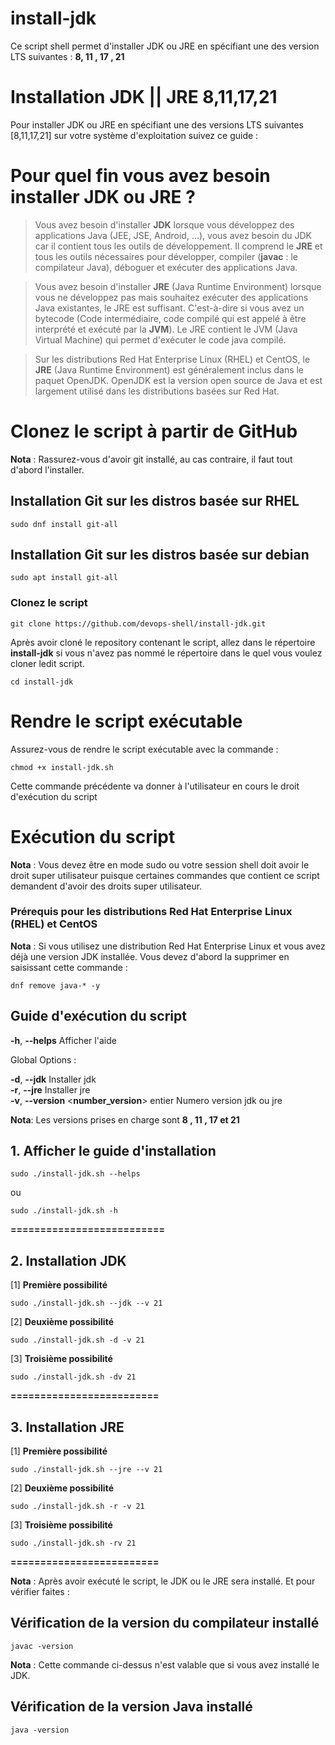 # install-jdk
Ce script shell permet d'installer JDK ou JRE en spécifiant une des version LTS suivantes : **8, 11 , 17 , 21**

# **Installation JDK || JRE 8,11,17,21**

Pour installer JDK ou JRE en spécifiant une des versions LTS suivantes [8,11,17,21] sur votre système d'exploitation suivez ce guide :

# Pour quel fin vous avez besoin installer JDK ou JRE ?

>Vous avez besoin d'installer **JDK** lorsque vous développez des applications Java (JEE, JSE, Android, ...), vous avez besoin du JDK car il contient tous les outils de développement.  Il comprend le **JRE** et tous les outils nécessaires pour développer, compiler (__javac__ : le compilateur Java), déboguer et exécuter des applications Java.

>Vous avez besoin d'installer **JRE** (Java Runtime Environment) lorsque vous ne développez pas mais souhaitez exécuter des applications Java existantes, le JRE est suffisant. C'est-à-dire si vous avez un bytecode (Code intermédiaire, code compilé qui est appelé à être interprété et exécuté par la **JVM**). Le JRE contient le JVM (Java Virtual Machine) qui permet d'exécuter le code java compilé.

>Sur les distributions Red Hat Enterprise Linux (RHEL) et CentOS, le **JRE** (Java Runtime Environment) est généralement inclus dans le paquet OpenJDK. OpenJDK est la version open source de Java et est largement utilisé dans les distributions basées sur Red Hat.


# Clonez le script à partir de GitHub

**Nota** : Rassurez-vous d'avoir git installé, au cas contraire, il faut tout d'abord l'installer.

## Installation Git sur les distros basée sur RHEL

`sudo dnf install git-all`

## Installation Git sur les distros basée sur debian

`sudo apt install git-all`

### Clonez le script 

`git clone https://github.com/devops-shell/install-jdk.git`

Après avoir cloné le repository contenant le script, allez dans le répertoire **install-jdk** si vous n'avez pas nommé le répertoire dans le quel vous voulez cloner ledit script.

`cd install-jdk`

# Rendre le script exécutable

Assurez-vous de rendre le script exécutable avec la commande :

`chmod +x install-jdk.sh`

 Cette commande précédente va donner à l'utilisateur en cours le droit d'exécution du script


# Exécution du script

**Nota** : Vous devez être en mode sudo ou votre session shell doit avoir le droit super utilisateur puisque certaines commandes que contient ce script demandent d'avoir des droits super utilisateur.

### Prérequis pour les distributions Red Hat Enterprise Linux (RHEL) et CentOS

**Nota** : Si vous utilisez une distribution Red Hat Enterprise Linux et vous avez déjà une version JDK installée. Vous devez d'abord la supprimer en saisissant cette commande : 

`dnf remove java-* -y`

## Guide d'exécution du script 


**-h**, **--helps**               Afficher l'aide

 Global Options :

  **-d**, **--jdk**          Installer jdk \
  **-r**, **--jre**          Installer jre \
  **-v**, **--version** <**number_version**> entier      Numero version jdk ou jre

  **Nota**: Les versions prises en charge sont **8 , 11 ,  17 et 21**


## 1. Afficher le guide d'installation

`sudo ./install-jdk.sh --helps`

ou 

`sudo ./install-jdk.sh -h`

 
**==========================**

## 2. Installation JDK


[1]  **Première possibilité**

`sudo ./install-jdk.sh --jdk --v 21`

[2] **Deuxième possibilité**

`sudo ./install-jdk.sh -d -v 21`


[3] **Troisième possibilité**

`sudo ./install-jdk.sh -dv 21`


**=========================**


## 3. Installation JRE

[1] **Première possibilité**

`sudo ./install-jdk.sh --jre --v 21`

[2] **Deuxième possibilité**

`sudo ./install-jdk.sh -r -v 21`


[3] **Troisième possibilité**

`sudo ./install-jdk.sh -rv 21`


**=========================**

**Nota** : Après avoir exécuté le script, le JDK ou le JRE sera installé. Et pour vérifier faites : 

## Vérification de la version du compilateur installé 

`javac -version`

**Nota** : Cette commande ci-dessus n'est valable que si vous avez installé le JDK.

## Vérification de la version Java installé 

`java -version`





